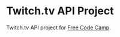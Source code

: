 # Twitch.tv API Project

Twitch.tv API project for [Free Code Camp](https://www.freecodecamp.org/smashlove).

